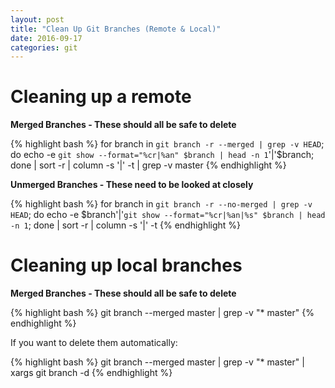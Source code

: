 ```yaml
---
layout: post
title: "Clean Up Git Branches (Remote & Local)"
date: 2016-09-17
categories: git
---
```


# Cleaning up a remote

**Merged Branches - These should all be safe to delete**

{% highlight bash %}
for branch in `git branch -r --merged | grep -v HEAD`; do echo -e `git show --format="%cr|%an" $branch | head -n 1`'|'$branch; done | sort -r | column -s '|' -t | grep -v master
{% endhighlight %}

**Unmerged Branches - These need to be looked at closely**

{% highlight bash %}
for branch in `git branch -r --no-merged | grep -v HEAD`; do echo -e $branch'|'`git show --format="%cr|%an|%s" $branch | head -n 1`; done | sort -r | column -s '|' -t
{% endhighlight %}

# Cleaning up local branches

**Merged Branches - These should all be safe to delete**

{% highlight bash %}
git branch --merged master | grep -v "\* master"
{% endhighlight %}

If you want to delete them automatically:

{% highlight bash %}
git branch --merged master | grep -v "\* master" | xargs git branch -d
{% endhighlight %}
